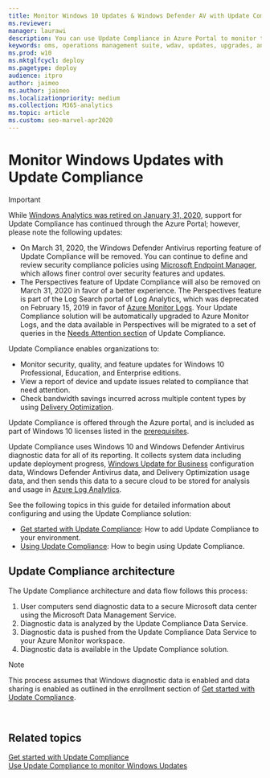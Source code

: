 ```yaml
---
title: Monitor Windows 10 Updates & Windows Defender AV with Update Compliance
ms.reviewer: 
manager: laurawi
description: You can use Update Compliance in Azure Portal to monitor the progress of updates and key antimalware protection features on devices in your network.
keywords: oms, operations management suite, wdav, updates, upgrades, antivirus, antimalware, signature, log analytics
ms.prod: w10
ms.mktglfcycl: deploy
ms.pagetype: deploy
audience: itpro
author: jaimeo
ms.author: jaimeo
ms.localizationpriority: medium
ms.collection: M365-analytics
ms.topic: article
ms.custom: seo-marvel-apr2020
---
```


# Monitor Windows Updates with Update Compliance

> [!IMPORTANT]
> While [Windows Analytics was retired on January 31, 2020](https://docs.microsoft.com/windows/deployment/update/update-compliance-monitor), support for Update Compliance has continued through the Azure Portal; however, please note the following updates:
>
> * On March 31, 2020, the Windows Defender Antivirus reporting feature of Update Compliance will be removed. You can continue to define and review security compliance policies using [Microsoft Endpoint Manager](https://www.microsoft.com/microsoft-365/microsoft-endpoint-manager), which allows finer control over security features and updates.
> * The Perspectives feature of Update Compliance will also be removed on March 31, 2020 in favor of a better experience. The Perspectives feature is part of the Log Search portal of Log Analytics, which was deprecated on February 15, 2019 in favor of [Azure Monitor Logs](https://docs.microsoft.com/azure/azure-monitor/log-query/log-search-transition). Your Update Compliance solution will be automatically upgraded to Azure Monitor Logs, and the data available in Perspectives will be migrated to a set of queries in the [Needs Attention section](update-compliance-need-attention.md) of Update Compliance.


Update Compliance enables organizations to:

* Monitor security, quality, and feature updates for Windows 10 Professional, Education, and Enterprise editions.
* View a report of device and update issues related to compliance that need attention.
* Check bandwidth savings incurred across multiple content types by using [Delivery Optimization](waas-delivery-optimization.md).

Update Compliance is offered through the Azure portal, and is included as part of Windows 10 licenses listed in the [prerequisites](update-compliance-get-started.md#update-compliance-prerequisites).

Update Compliance uses Windows 10 and Windows Defender Antivirus diagnostic data for all of its reporting. It collects system data including update deployment progress, [Windows Update for Business](waas-manage-updates-wufb.md) configuration data, Windows Defender Antivirus data, and Delivery Optimization usage data, and then sends this data to a secure cloud to be stored for analysis and usage in [Azure Log Analytics](https://docs.microsoft.com/azure/log-analytics/query-language/get-started-analytics-portal).

See the following topics in this guide for detailed information about configuring and using the Update Compliance solution:

- [Get started with Update Compliance](update-compliance-get-started.md): How to add Update Compliance to your environment.
- [Using Update Compliance](update-compliance-using.md): How to begin using Update Compliance.

## Update Compliance architecture

The Update Compliance architecture and data flow follows this process:

1. User computers send diagnostic data to a secure Microsoft data center using the Microsoft Data Management Service.
2. Diagnostic data is analyzed by the Update Compliance Data Service.
3. Diagnostic data is pushed from the Update Compliance Data Service to your Azure Monitor workspace.
4. Diagnostic data is available in the Update Compliance solution.


> [!NOTE]
> This process assumes that Windows diagnostic data is enabled and data sharing is enabled as outlined in the enrollment section of [Get started with Update Compliance](update-compliance-get-started.md).



 
## Related topics

[Get started with Update Compliance](update-compliance-get-started.md)<BR>
[Use Update Compliance to monitor Windows Updates](update-compliance-using.md)
